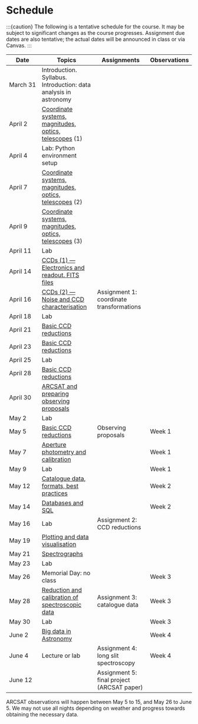 # Schedule

:::{caution}
The following is a tentative schedule for the course. It may be subject to significant changes as the course progresses. Assignment due dates are also tentative; the actual dates will be announced in class or via Canvas.
:::

| Date          | Topics                                                                                                        | Assignments                                | Observations |
| ------------- | ------------------------------------------------------------------------------------------------------------- | ------------------------------------------ | ------------ |
| March&nbsp;31 | Introduction. Syllabus. <br>Introduction: data analysis in astronomy                                          |
| April&nbsp;2  | [Coordinate systems, magnitudes, optics, telescopes](./lecture_notes/intro_concepts/intro_concepts.md) (1)    |                                            |              |
| April&nbsp;4  | Lab: Python environment setup                                                                                 |                                            |              |
| April&nbsp;7  | [Coordinate systems, magnitudes, optics, telescopes](./lecture_notes/intro_concepts/intro_concepts.md) (2)    |                                            |              |
| April&nbsp;9  | [Coordinate systems, magnitudes, optics, telescopes](./lecture_notes/intro_concepts/intro_concepts.md) (3)    |                                            |              |
| April&nbsp;11 | Lab                                                                                                           |                                            |              |
| April&nbsp;14 | [CCDs (1) — Electronics and readout. FITS files](./lecture_notes/ccds/ccds.md)                                |                                            |              |
| April&nbsp;16 | [CCDs (2) — Noise and CCD characterisation](./lecture_notes/ccds/ccds.md)                                     | Assignment 1: coordinate transformations   |              |
| April&nbsp;18 | Lab                                                                                                           |                                            |              |
| April&nbsp;21 | [Basic CCD reductions](./lecture_notes/ccd_reductions/ccd_reductions.md)                                      |                                            |              |
| April&nbsp;23 | [Basic CCD reductions](./lecture_notes/ccd_reductions/ccd_reductions.md)                                      |                                            |              |
| April&nbsp;25 | Lab                                                                                                           |                                            |              |
| April&nbsp;28 | [Basic CCD reductions](./lecture_notes/ccd_reductions/ccd_reductions.md)                                      |                                            |              |
| April&nbsp;30 | [ARCSAT and preparing observing proposals](./arcsat/proposals.md)                                             |                                            |              |
| May&nbsp;2    | Lab                                                                                                           |                                            |              |
| May&nbsp;5    | [Basic CCD reductions](./lecture_notes/ccd_reductions/ccd_reductions.md)                                      | Observing proposals                        | Week 1       |
| May&nbsp;7    | [Aperture photometry and calibration](./lecture_notes/photometry/photometry.md)                               |                                            | Week 1       |
| May&nbsp;9    | Lab                                                                                                           |                                            | Week 1       |
| May&nbsp;12   | [Catalogue data, formats, best practices](./lecture_notes/catalogue_data/catalogue_data.md)                   |                                            | Week 2       |
| May&nbsp;14   | [Databases and SQL](./lecture_notes/databases/databases.md)                                                   |                                            | Week 2       |
| May&nbsp;16   | Lab                                                                                                           | Assignment 2: CCD reductions               |              |
| May&nbsp;19   | [Plotting and data visualisation](./lecture_notes/data_visualisation/data_visualisation.md)                   |                                            |              |
| May&nbsp;21   | [Spectrographs](./lecture_notes/spectrographs/spectrographs.md)                                               |                                            |              |
| May&nbsp;23   | Lab                                                                                                           |                                            |              |
| May&nbsp;26   | Memorial Day: no class                                                                                        |                                            | Week 3       |
| May&nbsp;28   | [Reduction and calibration of spectroscopic data](./lecture_notes/spec_data_reduction/spec_data_reduction.md) | Assignment 3: catalogue data               | Week 3       |
| May&nbsp;30   | Lab                                                                                                           |                                            | Week 3       |
| June&nbsp;2   | [Big data in Astronomy](./lecture_notes/big_data/big_data.md)                                                 |                                            | Week 4       |
| June&nbsp;4   | Lecture or lab                                                                                                | Assignment 4: long slit spectroscopy       | Week 4       |
| June&nbsp;12  |                                                                                                               | Assignment 5: final project (ARCSAT paper) |              |

ARCSAT observations will happen between May 5 to 15, and May 26 to June 5. We may not use all nights depending on weather and progress towards obtaining the necessary data.
